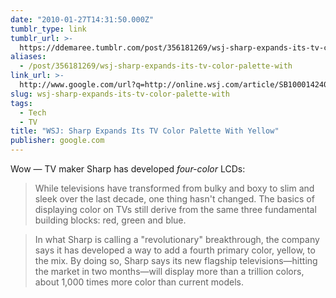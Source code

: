```yaml
---
date: "2010-01-27T14:31:50.000Z"
tumblr_type: link
tumblr_url: >-
  https://ddemaree.tumblr.com/post/356181269/wsj-sharp-expands-its-tv-color-palette-with
aliases:
  - /post/356181269/wsj-sharp-expands-its-tv-color-palette-with
link_url: >-
  http://www.google.com/url?q=http://online.wsj.com/article/SB10001424052748704423204575016401004860156.html?mod=rss_Technology
slug: wsj-sharp-expands-its-tv-color-palette-with
tags:
  - Tech
  - TV
title: "WSJ: Sharp Expands Its TV Color Palette With Yellow"
publisher: google.com
---
```


Wow — TV maker Sharp has developed _four-color_ LCDs:

> While televisions have transformed from bulky and boxy to slim and sleek over the last decade, one thing hasn't changed. The basics of displaying color on TVs still derive from the same three fundamental building blocks: red, green and blue.

> In what Sharp is calling a "revolutionary" breakthrough, the company says it has developed a way to add a fourth primary color, yellow, to the mix. By doing so, Sharp says its new flagship televisions—hitting the market in two months—will display more than a trillion colors, about 1,000 times more color than current models.
